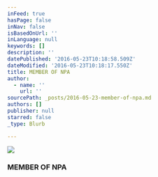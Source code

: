 ```yaml
---
inFeed: true
hasPage: false
inNav: false
isBasedOnUrl: ''
inLanguage: null
keywords: []
description: ''
datePublished: '2016-05-23T10:18:58.509Z'
dateModified: '2016-05-23T10:18:17.550Z'
title: MEMBER OF NPA
author:
  - name: ''
    url: ''
sourcePath: _posts/2016-05-23-member-of-npa.md
authors: []
publisher: null
starred: false
_type: Blurb

---
```

![](https://the-grid-user-content.s3-us-west-2.amazonaws.com/b9de8ff4-48cc-49e2-8638-307f14bbcb1c.jpg)

### MEMBER OF NPA